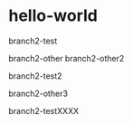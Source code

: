 # hello-world
branch2-test

branch2-other
branch2-other2

branch2-test2

branch2-other3

branch2-testXXXX
